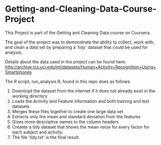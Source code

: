# Getting-and-Cleaning-Data-Course-Project

This Project is part of the Getting and Cleaning Data course on Coursera. 

The goal of the project was to demonstrate the ability to collect, work with, and clean a data set by preparing a 'tidy' dataset that could be used for analysis. 

Details about the data used in the project can be found here:
http://archive.ics.uci.edu/ml/datasets/Human+Activity+Recognition+Using+Smartphones

The R script, run_analysis.R, found in this repo does as follows:

1.  Download the dataset from the internet if it does not already exist in the working directory
2.  Loads the Activity and Feature information and both training and test datasets.
3.  Merges these files together to create one large data set
4.  Extracts only the mean and standard deviation from the features
5.  Gives more descriptive names to the column headers
6.  Creates a tidy dataset that shows the mean value for every factor for each subject and activity.
7.  The file 'tidy.txt' is the final result.
